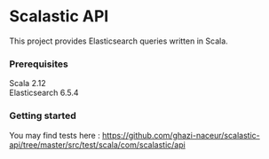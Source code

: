 # Scalastic API

This project provides Elasticsearch queries written in Scala.

### Prerequisites

 Scala 2.12 <br/>
 Elasticsearch 6.5.4 <br/>


### Getting started
You may find tests here : https://github.com/ghazi-naceur/scalastic-api/tree/master/src/test/scala/com/scalastic/api